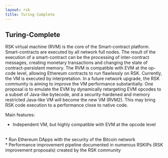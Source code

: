 ```yaml
---
layout: rsk
title: Turing Complete
---
```


## Turing-Complete


RSK virtual machine (RVM) is the core of the Smart-contract platform. Smart-contracts are executed by all network full nodes. The result of the execution of a smart-contract can be the processing of inter-contract messages, creating monetary transactions and changing the state of contract-persistent memory. The RVM is compatible with EVM at the op-code level, allowing Ethereum contracts to run flawlessly on RSK. Currently, the VM is executed by interpretation. In a future network upgrade, the RSK community is aiming to improve the VM performance substantially. One proposal is to emulate the EVM by dynamically retargeting EVM opcodes to a subset of Java-like bytecode, and a security-hardened and memory restricted Java-like VM will become the new VM (RVM2). This may bring RSK code execution to a performance close to native code.


Main features:
* Independent VM, but highly compatible with EVM at the opcode level
<br/>
* Run Ethereum DApps with the security of the Bitcoin network
<br/>
* Performance improvement pipeline documented in numerous RSKIPs (RSK
improvement proposals) created by the RSK community